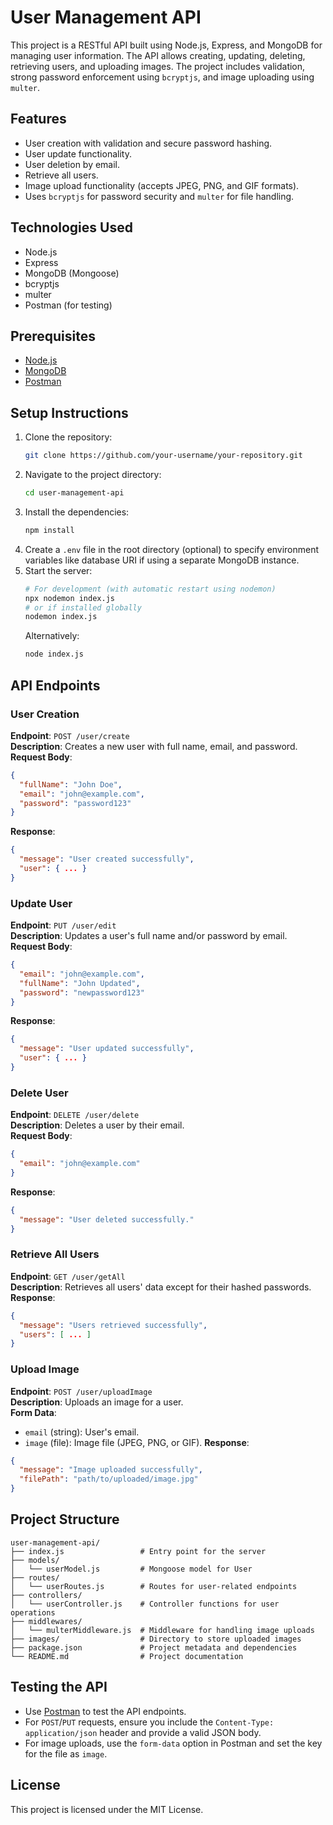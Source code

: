 # User Management API

This project is a RESTful API built using Node.js, Express, and MongoDB for managing user information. The API allows creating, updating, deleting, retrieving users, and uploading images. The project includes validation, strong password enforcement using `bcryptjs`, and image uploading using `multer`.

## Features

- User creation with validation and secure password hashing.
- User update functionality.
- User deletion by email.
- Retrieve all users.
- Image upload functionality (accepts JPEG, PNG, and GIF formats).
- Uses `bcryptjs` for password security and `multer` for file handling.

## Technologies Used

- Node.js
- Express
- MongoDB (Mongoose)
- bcryptjs
- multer
- Postman (for testing)

## Prerequisites

- [Node.js](https://nodejs.org/en/download/)
- [MongoDB](https://www.mongodb.com/try/download/community)
- [Postman](https://www.postman.com/downloads/)

## Setup Instructions

1. Clone the repository:
   ```bash
   git clone https://github.com/your-username/your-repository.git
   ```
2. Navigate to the project directory:
   ```bash
   cd user-management-api
   ```
3. Install the dependencies:
   ```bash
   npm install
   ```
4. Create a `.env` file in the root directory (optional) to specify environment variables like database URI if using a separate MongoDB instance.
5. Start the server:
   ```bash
   # For development (with automatic restart using nodemon)
   npx nodemon index.js
   # or if installed globally
   nodemon index.js
   ```
   Alternatively:
   ```bash
   node index.js
   ```

## API Endpoints

### User Creation
**Endpoint**: `POST /user/create`  
**Description**: Creates a new user with full name, email, and password.  
**Request Body**:
```json
{
  "fullName": "John Doe",
  "email": "john@example.com",
  "password": "password123"
}
```
**Response**:
```json
{
  "message": "User created successfully",
  "user": { ... }
}
```

### Update User
**Endpoint**: `PUT /user/edit`  
**Description**: Updates a user's full name and/or password by email.  
**Request Body**:
```json
{
  "email": "john@example.com",
  "fullName": "John Updated",
  "password": "newpassword123"
}
```
**Response**:
```json
{
  "message": "User updated successfully",
  "user": { ... }
}
```

### Delete User
**Endpoint**: `DELETE /user/delete`  
**Description**: Deletes a user by their email.  
**Request Body**:
```json
{
  "email": "john@example.com"
}
```
**Response**:
```json
{
  "message": "User deleted successfully."
}
```

### Retrieve All Users
**Endpoint**: `GET /user/getAll`  
**Description**: Retrieves all users' data except for their hashed passwords.  
**Response**:
```json
{
  "message": "Users retrieved successfully",
  "users": [ ... ]
}
```

### Upload Image
**Endpoint**: `POST /user/uploadImage`  
**Description**: Uploads an image for a user.  
**Form Data**:
- `email` (string): User's email.
- `image` (file): Image file (JPEG, PNG, or GIF).
  **Response**:
```json
{
  "message": "Image uploaded successfully",
  "filePath": "path/to/uploaded/image.jpg"
}
```

## Project Structure

```
user-management-api/
├── index.js                 # Entry point for the server
├── models/
│   └── userModel.js         # Mongoose model for User
├── routes/
│   └── userRoutes.js        # Routes for user-related endpoints
├── controllers/
│   └── userController.js    # Controller functions for user operations
├── middlewares/
│   └── multerMiddleware.js  # Middleware for handling image uploads
├── images/                  # Directory to store uploaded images
├── package.json             # Project metadata and dependencies
└── README.md                # Project documentation
```

## Testing the API

- Use [Postman](https://www.postman.com/) to test the API endpoints.
- For `POST`/`PUT` requests, ensure you include the `Content-Type: application/json` header and provide a valid JSON body.
- For image uploads, use the `form-data` option in Postman and set the key for the file as `image`.

## License

This project is licensed under the MIT License.
